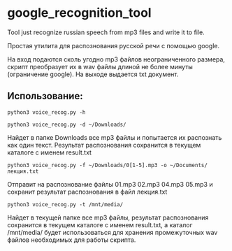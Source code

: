 # google_recognition_tool
Tool just recognize russian speech  from mp3 files and write it to file.


Простая утилита для распознования  русской речи с помощью google. 

На вход подаются сколь угодно mp3 файлов неограниченного размера, скрипт преобразует их в  wav файлы длиной не более минуты (ограничение google). На выходе выдается txt документ. 

## Использование:

```
python3 voice_recog.py -h
```

```
python3 voice_recog.py -d ~/Downloads/
```
Найдет в папке Downloads все mp3  файлы и попытается их распознать как один текст. Результат распознования сохранится в текущем каталоге с именем result.txt
```
python3 voice_recog.py -f ~/Downloads/0[1-5].mp3 -o ~/Documents/лекция.txt
``````
Отправит на распознование файлы 01.mp3 02.mp3 04.mp3 05.mp3  и сохранит результат распознования в файл лекция.txt
```
python3 voice_recog.py -t /mnt/media/
```
Найдет в текущей папке все mp3 файлы, результат распознования сохранится в текущем каталоге с именем result.txt, а каталог /mnt/media/ будет использоваться для хранения промежуточных wav файлов необходимых для работы скрипта.
